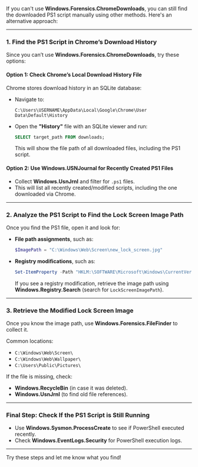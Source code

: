 If you can't use **Windows.Forensics.ChromeDownloads**, you can still find the downloaded PS1 script manually using other methods. Here's an alternative approach:  

---

### **1. Find the PS1 Script in Chrome’s Download History**  
Since you can’t use **Windows.Forensics.ChromeDownloads**, try these options:  

#### **Option 1: Check Chrome’s Local Download History File**
Chrome stores download history in an SQLite database:  
- Navigate to:  
  ```
  C:\Users\USERNAME\AppData\Local\Google\Chrome\User Data\Default\History
  ```
- Open the **"History"** file with an SQLite viewer and run:  
  ```sql
  SELECT target_path FROM downloads;
  ```
  This will show the file path of all downloaded files, including the PS1 script.  

#### **Option 2: Use Windows.USNJournal for Recently Created PS1 Files**  
- Collect **Windows.UsnJrnl** and filter for `.ps1` files.  
- This will list all recently created/modified scripts, including the one downloaded via Chrome.  

---

### **2. Analyze the PS1 Script to Find the Lock Screen Image Path**  
Once you find the PS1 file, open it and look for:  
- **File path assignments**, such as:  
  ```powershell
  $ImagePath = "C:\Windows\Web\Screen\new_lock_screen.jpg"
  ```
- **Registry modifications**, such as:  
  ```powershell
  Set-ItemProperty -Path "HKLM:\SOFTWARE\Microsoft\Windows\CurrentVersion\PersonalizationCSP" -Name "LockScreenImagePath" -Value "C:\Windows\Web\Screen\hacked.jpg"
  ```
  If you see a registry modification, retrieve the image path using **Windows.Registry.Search** (search for `LockScreenImagePath`).  

---

### **3. Retrieve the Modified Lock Screen Image**  
Once you know the image path, use **Windows.Forensics.FileFinder** to collect it.  

Common locations:  
- `C:\Windows\Web\Screen\`  
- `C:\Windows\Web\Wallpaper\`  
- `C:\Users\Public\Pictures\`  

If the file is missing, check:  
- **Windows.RecycleBin** (in case it was deleted).  
- **Windows.UsnJrnl** (to find old file references).  

---

### **Final Step: Check If the PS1 Script is Still Running**  
- Use **Windows.Sysmon.ProcessCreate** to see if PowerShell executed recently.  
- Check **Windows.EventLogs.Security** for PowerShell execution logs.  

---

Try these steps and let me know what you find!
